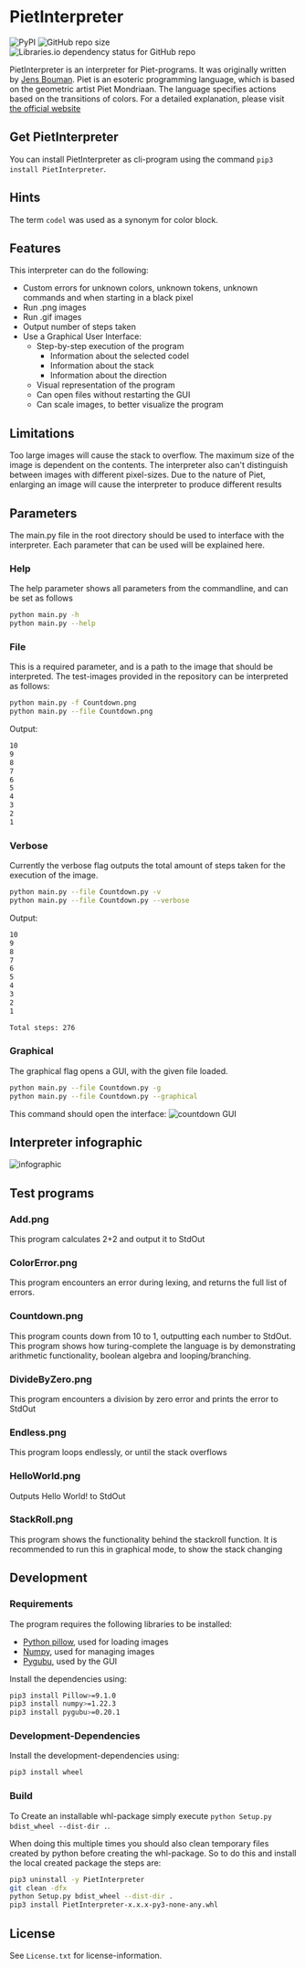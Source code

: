 # PietInterpreter

![PyPI](https://img.shields.io/pypi/v/PietInterpreter)
![GitHub repo size](https://img.shields.io/github/repo-size/anionDev/PietInterpreter)
![Libraries.io dependency status for GitHub repo](https://img.shields.io/librariesio/github/anionDev/PietInterpreter)

PietInterpreter is an interpreter for Piet-programs. It was originally written by [Jens Bouman](https://github.com/JensBouman/Piet_interpreter).
Piet is an esoteric programming language, which is based on the geometric artist Piet Mondriaan. The language specifies actions based on the transitions of colors. For a detailed explanation, please visit [the official website](https://www.dangermouse.net/esoteric/piet.html)

## Get PietInterpreter

You can install PietInterpreter as cli-program using the command `pip3 install PietInterpreter`.

## Hints

The term `codel` was used as a synonym for color block.

## Features

This interpreter can do the following:

- Custom errors for unknown colors, unknown tokens, unknown commands and when starting in a black pixel
- Run .png images
- Run .gif images
- Output number of steps taken
- Use a Graphical User Interface:
  - Step-by-step execution of the program
    - Information about the selected codel
    - Information about the stack
    - Information about the direction
  - Visual representation of the program
  - Can open files without restarting the GUI
  - Can scale images, to better visualize the program

## Limitations

Too large images will cause the stack to overflow. The maximum size of the image is dependent on the contents.
The interpreter also can't distinguish between images with different pixel-sizes. Due to the nature of Piet, enlarging an image will cause the interpreter to produce different results

## Parameters

The main.py file in the root directory should be used to interface with the interpreter. Each parameter that can be used will be explained here.

### Help

The help parameter shows all parameters from the commandline, and can be set as follows

```sh
python main.py -h
python main.py --help
```

### File

This is a required parameter, and is a path to the image that should be interpreted. The test-images provided in the repository can be interpreted as follows:

```sh
python main.py -f Countdown.png
python main.py --file Countdown.png
```

Output:

```sh
10
9
8
7
6
5
4
3
2
1

```

### Verbose

Currently the verbose flag outputs the total amount of steps taken for the execution of the image.

```sh
python main.py --file Countdown.py -v
python main.py --file Countdown.py --verbose
```

Output:

```sh
10
9
8
7
6
5
4
3
2
1

Total steps: 276
```

### Graphical

The graphical flag opens a GUI, with the given file loaded.

```sh
python main.py --file Countdown.py -g
python main.py --file Countdown.py --graphical
```

This command should open the interface:
![countdown GUI](./Reference/GUI/countdown_GUI.PNG)

## Interpreter infographic

![infographic](/Reference/poster.png)

## Test programs

### Add.png

This program calculates 2+2 and output it to StdOut

### ColorError.png

This program encounters an error during lexing, and returns the full list of errors.

### Countdown.png

This program counts down from 10 to 1, outputting each number to StdOut. This program shows how turing-complete the language is by demonstrating arithmetic functionality, boolean algebra and looping/branching.

### DivideByZero.png

This program encounters a division by zero error and prints the error to StdOut

### Endless.png

This program loops endlessly, or until the stack overflows

### HelloWorld.png

Outputs Hello World! to StdOut

### StackRoll.png

This program shows the functionality behind the stackroll function. It is recommended to run this in graphical mode, to show the stack changing

## Development

### Requirements

The program requires the following libraries to be installed:

- [Python pillow](https://pillow.readthedocs.io/en/stable/), used for loading images
- [Numpy](https://numpy.org/), used for managing images
- [Pygubu](https://pypi.org/project/pygubu/), used by the GUI

Install the dependencies using:

```sh
pip3 install Pillow>=9.1.0
pip3 install numpy>=1.22.3
pip3 install pygubu>=0.20.1
```

### Development-Dependencies

Install the development-dependencies using:

```sh
pip3 install wheel
```

### Build

To Create an installable whl-package simply execute `python Setup.py bdist_wheel --dist-dir .`.

When doing this multiple times you should also clean temporary files created by python before creating the whl-package.
So to do this and install the local created package the steps are:

```sh
pip3 uninstall -y PietInterpreter
git clean -dfx
python Setup.py bdist_wheel --dist-dir .
pip3 install PietInterpreter-x.x.x-py3-none-any.whl
```

## License

See `License.txt` for license-information.
